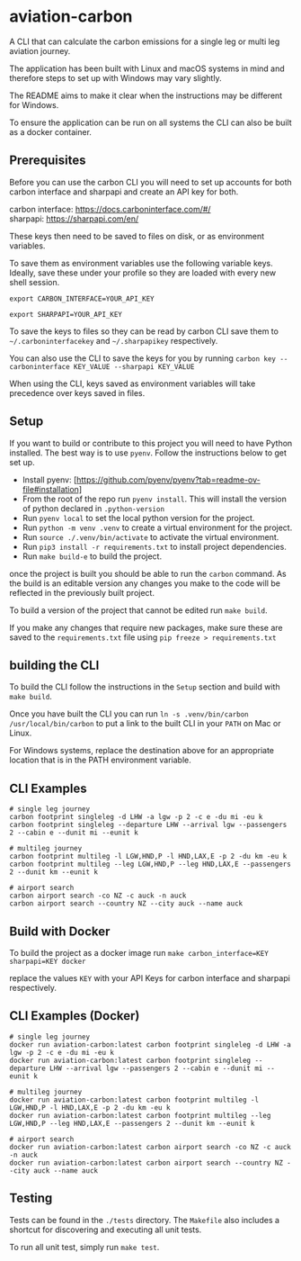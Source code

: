 # aviation-carbon

A CLI that can calculate the carbon emissions for a single leg or multi leg aviation journey.

The application has been built with Linux and macOS systems in mind and therefore steps to set up with Windows may vary slightly. 

The README aims to make it clear when the instructions may be different for Windows.

To ensure the application can be run on all systems the CLI can also be built as a docker container.

## Prerequisites

Before you can use the carbon CLI you will need to set up accounts for both carbon interface and sharpapi and create an API key for both.

carbon interface: https://docs.carboninterface.com/#/  
sharpapi: https://sharpapi.com/en/

These keys then need to be saved to files on disk, or as environment variables.

To save them as environment variables use the following variable keys. Ideally, save these under your profile so they are loaded with every new shell session.

```shell
export CARBON_INTERFACE=YOUR_API_KEY

export SHARPAPI=YOUR_API_KEY
```

To save the keys to files so they can be read by carbon CLI save them to `~/.carboninterfacekey` and `~/.sharpapikey` respectively.

You can also use the CLI to save the keys for you by running `carbon key --carboninterface KEY_VALUE --sharpapi KEY_VALUE`

When using the CLI, keys saved as environment variables will take precedence over keys saved in files.

## Setup

If you want to build or contribute to this project you will need to have Python installed. The best way is to use `pyenv`. Follow the instructions below to get set up.

- Install pyenv: [https://github.com/pyenv/pyenv?tab=readme-ov-file#installation]
- From the root of the repo run `pyenv install`. This will install the version of python declared in `.python-version`
- Run `pyenv local` to set the local python version for the project.
- Run `python -m venv .venv` to create a virtual environment for the project.
- Run `source ./.venv/bin/activate` to activate the virtual environment.
- Run `pip3 install -r requirements.txt` to install project dependencies.
- Run `make build-e` to build the project.

once the project is built you should be able to run the `carbon` command. As the build is an editable version any changes you make to the code will be reflected in the previously built project.

To build a version of the project that cannot be edited run `make build`.

If you make any changes that require new packages, make sure these are saved to the `requirements.txt` file using `pip freeze > requirements.txt`

## building the CLI

To build the CLI follow the instructions in the `Setup` section and build with `make build`.

Once you have built the CLI you can run `ln -s .venv/bin/carbon /usr/local/bin/carbon` to put a link to the built CLI in your `PATH` on Mac or Linux.

For Windows systems, replace the destination above for an appropriate location that is in the PATH environment variable.

## CLI Examples

```shell
# single leg journey
carbon footprint singleleg -d LHW -a lgw -p 2 -c e -du mi -eu k
carbon footprint singleleg --departure LHW --arrival lgw --passengers 2 --cabin e --dunit mi --eunit k

# multileg journey
carbon footprint multileg -l LGW,HND,P -l HND,LAX,E -p 2 -du km -eu k
carbon footprint multileg --leg LGW,HND,P --leg HND,LAX,E --passengers 2 --dunit km --eunit k

# airport search
carbon airport search -co NZ -c auck -n auck
carbon airport search --country NZ --city auck --name auck
```

## Build with Docker

To build the project as a docker image run `make carbon_interface=KEY sharpapi=KEY docker`

replace the values `KEY` with your API Keys for carbon interface and sharpapi respectively.

## CLI Examples (Docker)

```shell
# single leg journey
docker run aviation-carbon:latest carbon footprint singleleg -d LHW -a lgw -p 2 -c e -du mi -eu k
docker run aviation-carbon:latest carbon footprint singleleg --departure LHW --arrival lgw --passengers 2 --cabin e --dunit mi --eunit k

# multileg journey
docker run aviation-carbon:latest carbon footprint multileg -l LGW,HND,P -l HND,LAX,E -p 2 -du km -eu k
docker run aviation-carbon:latest carbon footprint multileg --leg LGW,HND,P --leg HND,LAX,E --passengers 2 --dunit km --eunit k

# airport search
docker run aviation-carbon:latest carbon airport search -co NZ -c auck -n auck
docker run aviation-carbon:latest carbon airport search --country NZ --city auck --name auck
```

## Testing

Tests can be found in the `./tests` directory. The `Makefile` also includes a shortcut for discovering and executing all unit tests.

To run all unit test, simply run `make test`.
